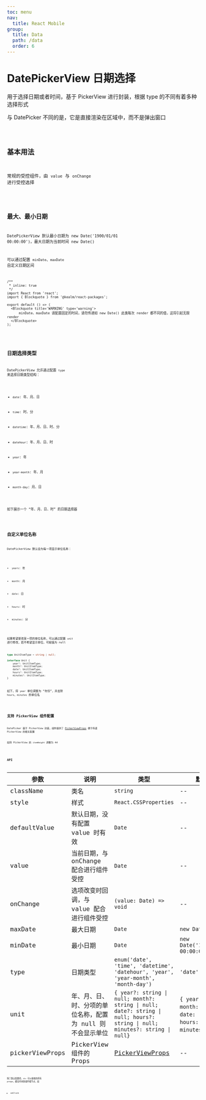 ```yaml
---
toc: menu
nav:
  title: React Mobile
group:
  title: Data
  path: /data
  order: 6
---
```


# DatePickerView 日期选择

用于选择日期或者时间，基于 PickerView 进行封装，根据 type 的不同有着多种选择形式

与 DatePicker 不同的是，它是直接渲染在区域中，而不是弹出窗口

<code src='./demos' phone />

## 基本用法

常规的受控组件，由 `value` 与 `onChange` 进行受控选择

<code src='./demos/demo-basic' />

## 最大、最小日期

DatePickerView 默认最小日期为 new Date('1900/01/01 00:00:00')，最大日期为当前时间 new Date()

可以通过配置 `minDate`、`maxDate` 自定义日期区间

```tsx
/**
 * inline: true
 */
import React from 'react';
import { Blockquote } from '@kealm/react-packages';

export default () => (
  <Blockquote title='WARNING' type='warning'>
      minDate、maxDate 请配置固定的时间，请勿传递如 new Date() 此类每次 render 都不同的值，这将引起无限 render
  </Blockquote>
);
```

<code src='./demos/demo-clamp' />

## 日期选择类型

DatePickerView 允许通过配置 `type` 来选择日期类型结构：

- `date`: 年、月、日

- `time`: 时、分

- `datetime`: 年、月、日、时、分

- `datehour`: 年、月、日、时

- `year`: 年

- `year-month`: 年、月

- `month-day`: 月、日

如下展示一个 “年、月、日、时” 的日期选择器

<code src='./demos/demo-type' />

## 自定义单位名称

DatePickerView 默认会为每一项显示单位名称：

- `years`: 年

- `month`: 月

- `date`: 日

- `hours`: 时

- `minutes`: 分

如果希望更改某一项的单位名称，可以通过配置 `unit` 进行修改，若不希望显示单位，可赋值为 null

```ts | pure
type UnitItemType = string | null;

interface Unit {
    year?: UnitItemType;
    month?: UnitItemType;
    date?: UnitItemType;
    hours?: UnitItemType;
    minutes?: UnitItemType;
}
```

如下，将 `year` 单位调整为 “年份”，并去除 `hours`、`minutes` 的单位名

<code src='./demos/demo-unit' />

## 支持 PickerView 组件配置

DatePicker 基于 PickerView 封装，组件提供了 [PickerViewProps](/react-mobile/data/picker-view#api) 便于传递 PickerView 的相关配置

如将 PickerView 的 `itemHeight` 调整为 44

<code src='./demos/demo-picker-view' />

## API

| 参数 | 说明               | 类型         | 默认值 |
|------|--------------------|--------------|--------|
| className    | 类名                                         | `string`                                                     | --     |
| style        | 样式                                         | `React.CSSProperties`                                        | --     |
| defaultValue    | 默认日期，没有配置 value 时有效                            | `Date`                                                       | --                                                           |
| value           | 当前日期，与 onChange 配合进行组件受控                     | `Date`                                                       | --                                                           |
| onChange        | 选项改变时回调，与 value 配合进行组件受控                  | `(value: Date) => void`                                      | --                                                           |
| maxDate         | 最大日期                                                   | `Date`                                                       | `new Date()`                                                 |
| minDate         | 最小日期                                                   | `Date`                                                       | `new Date('1900/01/01 00:00:00')`                            |
| type            | 日期类型                                                   | `enum('date', 'time', 'datetime', 'datehour', 'year', 'year-month', 'month-day')` | `'date'`                                                     |
| unit            | 年、月、日、时、分项的单位名称，配置为 null 则不会显示单位 | `{ year?: string \| null; month?: string \| null; date?: string \| null; hours?: string \| null; minutes?: string \| null}` | `{ year: '年', month: '月', date: '日', hours: '时', minutes: '分' }` |
| pickerViewProps | PickerView 组件的 Props                                    | [PickerViewProps](/react-mobile/data/picker-view#api)    | --                                                           |

除了默认配置项，`div` 可以接收的所有 props，都会作用到组件根节点，如

- onClick